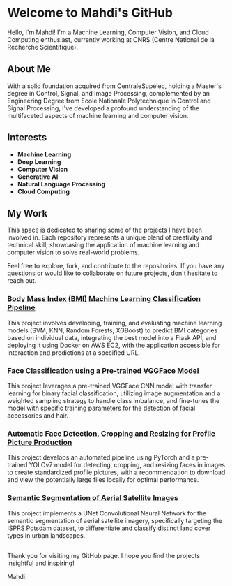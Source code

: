 # Welcome to Mahdi's GitHub

Hello, I'm Mahdi! I'm a Machine Learning, Computer Vision, and Cloud Computing enthusiast, currently working at CNRS (Centre National de la Recherche Scientifique).

## About Me

With a solid foundation acquired from CentraleSupélec, holding a Master's degree in Control, Signal, and Image Processing, complemented by an Engineering Degree from Ecole Nationale Polytechnique in Control and Signal Processing, I've developed a profound understanding of the multifaceted aspects of machine learning and computer vision.

## Interests

- **Machine Learning**
- **Deep Learning**
- **Computer Vision**
- **Generative AI**
- **Natural Language Processing**
- **Cloud Computing**

## My Work

This space is dedicated to sharing some of the projects I have been involved in. Each repository represents a unique blend of creativity and technical skill, showcasing the application of machine learning and computer vision to solve real-world problems.

Feel free to explore, fork, and contribute to the repositories. If you have any questions or would like to collaborate on future projects, don't hesitate to reach out.

### [Body Mass Index (BMI) Machine Learning Classification Pipeline](https://github.com/Mehdilat/Project-BodyMassIndex-ClassificationPipeline)

This project involves developing, training, and evaluating machine learning models (SVM, KNN, Random Forests, XGBoost) to predict BMI categories based on individual data, integrating the best model into a Flask API, and deploying it using Docker on AWS EC2, with the application accessible for interaction and predictions at a specified URL.

### [Face Classification using a Pre-trained VGGFace Model](https://github.com/Mehdilat/Project-ClearFace-Classification)

This project leverages a pre-trained VGGFace CNN model with transfer learning for binary facial classification, utilizing image augmentation and a weighted sampling strategy to handle class imbalance, and fine-tunes the model with specific training parameters for the detection of facial accessories and hair.

### [Automatic Face Detection, Cropping and Resizing for Profile Picture Production](https://github.com/Mehdilat/Project-ProfilePicture-AutomaticFaceDetection)

This project develops an automated pipeline using PyTorch and a pre-trained YOLOv7 model for detecting, cropping, and resizing faces in images to create standardized profile pictures, with a recommendation to download and view the potentially large files locally for optimal performance.

### [Semantic Segmentation of Aerial Satellite Images](https://github.com/Mehdilat/Project-SatelliteImages-SemanticSegmentation)

This project implements a UNet Convolutional Neural Network for the semantic segmentation of aerial satellite imagery, specifically targeting the ISPRS Potsdam dataset, to differentiate and classify distinct land cover types in urban landscapes.

##

Thank you for visiting my GitHub page. I hope you find the projects insightful and inspiring!

Mahdi.
